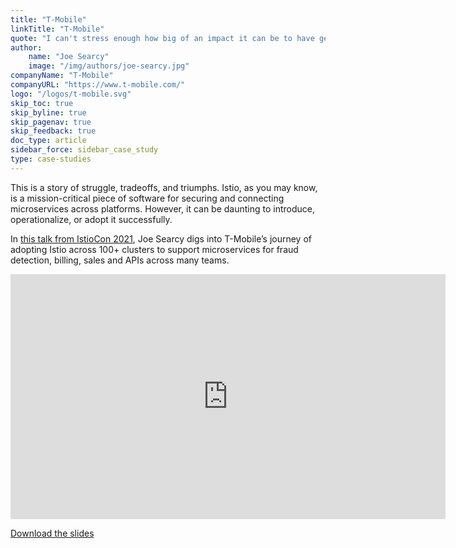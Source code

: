 ```yaml
---
title: "T-Mobile"
linkTitle: "T-Mobile"
quote: "I can't stress enough how big of an impact it can be to have generic observability instrumentation that can be immediately adopted by your users."
author:
    name: "Joe Searcy"
    image: "/img/authors/joe-searcy.jpg"
companyName: "T-Mobile"
companyURL: "https://www.t-mobile.com/"
logo: "/logos/t-mobile.svg"
skip_toc: true
skip_byline: true
skip_pagenav: true
skip_feedback: true
doc_type: article
sidebar_force: sidebar_case_study
type: case-studies
---
```


This is a story of struggle, tradeoffs, and triumphs. Istio, as you may know, is a mission-critical piece of software for securing and connecting microservices across platforms. However, it can be daunting to introduce, operationalize, or adopt it successfully.

In [this talk from IstioCon 2021](https://events.istio.io/istiocon-2021/sessions/adopting-istio-across-100-clusters-at-t-mobile/), Joe Searcy digs into T-Mobile’s journey of adopting Istio across 100+ clusters to support microservices for fraud detection, billing, sales and APIs across many teams.

<iframe width="696" height="392" src="https://www.youtube-nocookie.com/embed/gzrWEP87mKg" title="YouTube video player" frameborder="0" allow="accelerometer; autoplay; clipboard-write; encrypted-media; gyroscope; picture-in-picture" allowfullscreen></iframe>

[Download the slides](https://events.istio.io/istiocon-2021/slides/c2s-GoodBadMesh-JoeSearcy.pdf)